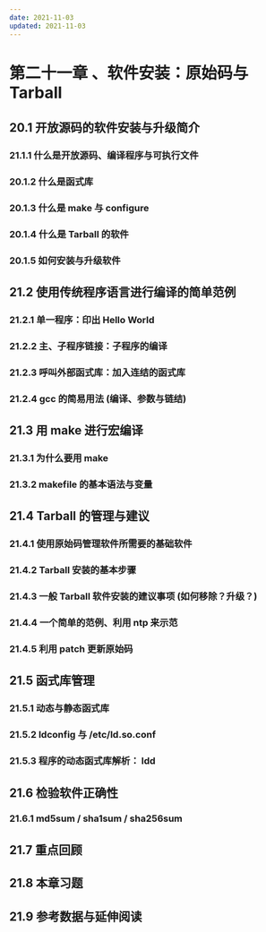 ```yaml
---
date: 2021-11-03
updated: 2021-11-03
---
```


# 第二十一章 、软件安装：原始码与 Tarball

## 20.1 开放源码的软件安装与升级简介

### 21.1.1 什么是开放源码、编译程序与可执行文件

### 20.1.2 什么是函式库

### 20.1.3 什么是 make 与 configure

### 20.1.4 什么是 Tarball 的软件

### 20.1.5 如何安装与升级软件

## 21.2 使用传统程序语言进行编译的简单范例

### 21.2.1 单一程序：印出 Hello World

### 21.2.2 主、子程序链接：子程序的编译

### 21.2.3 呼叫外部函式库：加入连结的函式库

### 21.2.4 gcc 的简易用法 (编译、参数与链结)

## 21.3 用 make 进行宏编译

### 21.3.1 为什么要用 make

### 21.3.2 makefile 的基本语法与变量

## 21.4 Tarball 的管理与建议

### 21.4.1 使用原始码管理软件所需要的基础软件

### 21.4.2 Tarball 安装的基本步骤

### 21.4.3 一般 Tarball 软件安装的建议事项 (如何移除？升级？)

### 21.4.4 一个简单的范例、利用 ntp 来示范

### 21.4.5 利用 patch 更新原始码

## 21.5 函式库管理

### 21.5.1 动态与静态函式库

### 21.5.2 ldconfig 与 /etc/ld.so.conf

### 21.5.3 程序的动态函式库解析： ldd

## 21.6 检验软件正确性

### 21.6.1 md5sum / sha1sum / sha256sum

## 21.7 重点回顾

## 21.8 本章习题

## 21.9 参考数据与延伸阅读
